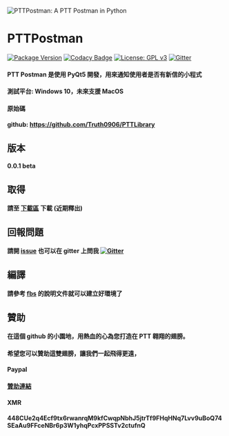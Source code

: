 ![PTTPostman: A PTT Postman in Python](https://i.imgur.com/B1dzlL6.png)
# PTTPostman
[![Package Version](https://img.shields.io/pypi/v/PTTPostman.svg)](https://pypi.org/project/PTTPostman/)
[![Codacy Badge](https://api.codacy.com/project/badge/grade/4da1e92c94f2492588c20f8a8860383b)](https://www.codacy.com/app/Truth0906/PTTPostman)
[![License: GPL v3](https://img.shields.io/badge/License-GPLv3-blue.svg)](https://www.gnu.org/licenses/gpl-3.0)
[![Gitter](https://badges.gitter.im/PTTPostman/PTTPostman.svg)](https://gitter.im/PTTPostman/PTTPostman?utm_source=badge&utm_medium=badge&utm_campaign=pr-badge)

#### PTT Postman 是使用 PyQt5 開發，用來通知使用者是否有新信的小程式
#### 測試平台: Windows 10，未來支援 MacOS
#### 原始碼
#### github: https://github.com/Truth0906/PTTLibrary

## 版本
#### 0.0.1 beta

## 取得
#### 請至 [下載區](https://github.com/Truth0906/PTTPostman/releases) 下載 (近期釋出)

## 回報問題
#### 請開 [issue](https://github.com/Truth0906/PTTPostman/issues) 也可以在 gitter 上問我 [![Gitter](https://badges.gitter.im/PTTPostman/PTTPostman.svg)](https://gitter.im/PTTPostman/PTTPostman?utm_source=badge&utm_medium=badge&utm_campaign=pr-badge)
## 編譯
#### 請參考 [fbs](https://github.com/mherrmann/fbs-tutorial) 的說明文件就可以建立好環境了

## 贊助
#### 在這個 github 的小園地，用熱血的心為您打造在 PTT 翱翔的翅膀。
#### 希望您可以贊助這雙翅膀，讓我們一起飛得更遠，
####
#### Paypal
#### [贊助連結](http://paypal.me/CodingMan)
####
#### XMR
#### 448CUe2q4Ecf9tx6rwanrqM9kfCwqpNbhJ5jtrTf9FHqHNq7Lvv9uBoQ74SEaAu9FFceNBr6p3W1yhqPcxPPSSTv2ctufnQ